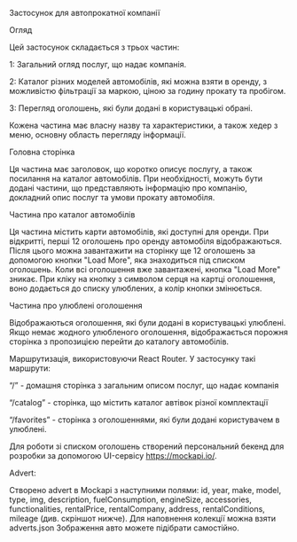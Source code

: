 Застосунок для автопрокатної компанії

Огляд

Цей застосунок складається з трьох частин:

 1: Загальний огляд послуг, що надає компанія.
 
 2: Каталог різних моделей автомобілів, які можна взяти в оренду, з можливістю фільтрації за маркою, ціною за годину прокату та пробігом.
 
 3: Перегляд оголошень, які були додані в користувацькі обрані.
 
Кожена частина має власну назву та характеристики, а також хедер з меню, основну область перегляду інформації.


Головна сторінка

Ця частина має заголовок, що коротко описує послугу, а також посилання на каталог автомобілів.
При необхідності, можуть бути додані частини, що представляють інформацію про компанію, докладний опис послуг та умови прокату автомобіля.


Частина про каталог автомобілів


Ця частина містить карти автомобілів, які доступні для оренди.
При відкритті, перші 12 оголошень про оренду автомобіля відображаються.
Після цього можна завантажити на сторінку ще 12 оголошень за допомогою кнопки "Load More", яка знаходиться під списком оголошень.
Коли всі оголошення вже завантажені, кнопка "Load More" зникає.
При кліку на кнопку з символом серця на картці оголошення, воно додається до списку улюблених, а колір кнопки змінюється.


Частина про улюблені оголошення


Відображаються оголошення, які були додані в користувацькі улюблені.
Якщо немає жодного улюбленого оголошення, відображається порожня сторінка з пропозицією перейти до каталогу автомобілів.

Маршрутизація, використовуючи React Router. У застосунку такі маршрути:


“/” - домашня сторінка з загальним описом послуг, що надає компанія


“/catalog” - сторінка, що містить каталог автівок різної комплектації


“/favorites” - сторінка з оголошеннями, які були додані користувачем в улюблені.


 Для роботи зі списком оголошень створений персональний бекенд для розробки за допомогою UI-сервісу https://mockapi.io/.

 
 Advert:

 
Створено advert в Mockapi з наступними полями: id, year, make, model, type, img, description, fuelConsumption, engineSize, accessories, functionalities, rentalPrice, rentalCompany, address, rentalConditions, mileage (див. скріншот нижче). Для наповнення колекції можна взяти adverts.json
Зображення авто можете підібрати самостійно.
















